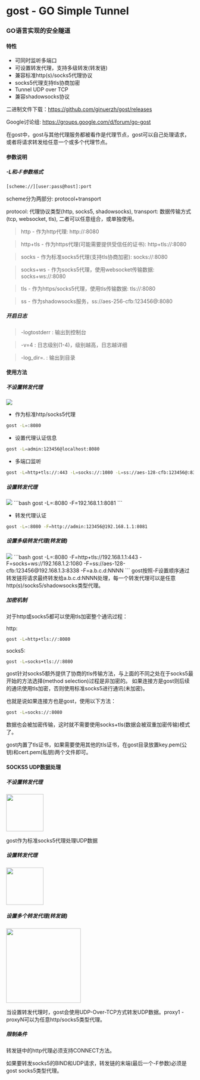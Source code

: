 gost - GO Simple Tunnel
====

### GO语言实现的安全隧道

#### 特性
* 可同时监听多端口
* 可设置转发代理，支持多级转发(转发链)
* 兼容标准http(s)/socks5代理协议
* socks5代理支持tls协商加密
* Tunnel UDP over TCP
* 兼容shadowsocks协议

二进制文件下载：https://github.com/ginuerzh/gost/releases

Google讨论组: https://groups.google.com/d/forum/go-gost

在gost中，gost与其他代理服务都被看作是代理节点，gost可以自己处理请求，或者将请求转发给任意一个或多个代理节点。

#### 参数说明

##### -L和-F参数格式
```bash
[scheme://][user:pass@host]:port
```
scheme分为两部分: protocol+transport

protocol: 代理协议类型(http, socks5, shadowsocks), transport: 数据传输方式(tcp, websocket, tls), 二者可以任意组合，或单独使用。

> http - 作为http代理: http://:8080

> http+tls - 作为https代理(可能需要提供受信任的证书): http+tls://:8080

> socks - 作为标准socks5代理(支持tls协商加密): socks://:8080

> socks+ws - 作为socks5代理，使用websocket传输数据: socks+ws://:8080

> tls - 作为https/socks5代理，使用tls传输数据: tls://:8080

> ss - 作为shadowsocks服务，ss://aes-256-cfb:123456@:8080

##### 开启日志

> -logtostderr : 输出到控制台

> -v=4 : 日志级别(1-4)，级别越高，日志越详细

> -log_dir=. : 输出到目录


#### 使用方法

##### 不设置转发代理

<img src="https://ginuerzh.github.io/images/gost_01.png" />

* 作为标准http/socks5代理
```bash
gost -L=:8080
```

* 设置代理认证信息
```bash
gost -L=admin:123456@localhost:8080
```

* 多端口监听
```bash
gost -L=http+tls://:443 -L=socks://:1080 -L=ss://aes-128-cfb:123456@:8338
```

##### 设置转发代理

<img src="https://ginuerzh.github.io/images/gost_02.png" />
```bash
gost -L=:8080 -F=192.168.1.1:8081
```

* 转发代理认证
```bash
gost -L=:8080 -F=http://admin:123456@192.168.1.1:8081
```

##### 设置多级转发代理(转发链)

<img src="https://ginuerzh.github.io/images/gost_03.png" />
```bash
gost -L=:8080 -F=http+tls://192.168.1.1:443 -F=socks+ws://192.168.1.2:1080 -F=ss://aes-128-cfb:123456@192.168.1.3:8338 -F=a.b.c.d:NNNN
```
gost按照-F设置顺序通过转发链将请求最终转发给a.b.c.d:NNNN处理，每一个转发代理可以是任意http(s)/socks5/shadowsocks类型代理。

##### 加密机制

对于http或socks5都可以使用tls加密整个通讯过程：

http:
```bash
gost -L=http+tls://:8080
```

socks5:
```bash
gost -L=socks+tls://:8080
```

gost针对socks5额外提供了协商的tls传输方法，与上面的不同之处在于socks5最开始的方法选择(method selection)过程是非加密的。
如果连接方是gost则后续的通讯使用tls加密，否则使用标准socks5进行通讯(未加密)。

也就是说如果连接方也是gost，使用以下方法：

```bash
gost -L=socks://:8080
```

数据也会被加密传输，这时就不需要使用socks+tls(数据会被双重加密传输)模式了。

gost内置了tls证书，如果需要使用其他的tls证书，在gost目录放置key.pem(公钥)和cert.pem(私钥)两个文件即可。

#### SOCKS5 UDP数据处理

##### 不设置转发代理

<img src="https://ginuerzh.github.io/images/udp01.png" height=100 />

gost作为标准socks5代理处理UDP数据

##### 设置转发代理

<img src="https://ginuerzh.github.io/images/udp02.png" height=100 />

##### 设置多个转发代理(转发链)

<img src="https://ginuerzh.github.io/images/udp03.png" height=200 />

当设置转发代理时，gost会使用UDP-Over-TCP方式转发UDP数据。proxy1 - proxyN可以为任意http/socks5类型代理。

##### 限制条件

转发链中的http代理必须支持CONNECT方法。

如果要转发socks5的BIND和UDP请求，转发链的末端(最后一个-F参数)必须是gost socks5类型代理。



